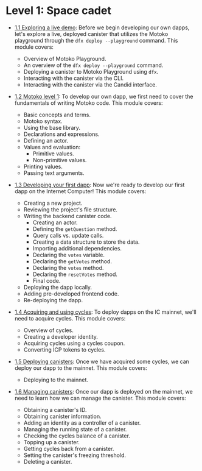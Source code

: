 # Level 1: Space cadet 

- [1.1 Exploring a live demo](1.1-live-demo.md): Before we begin developing our own dapps, let's explore a live, deployed canister that utilizes the Motoko playground through the `dfx deploy --playground` command. This module covers:
    - Overview of Motoko Playground.
    - An overview of the `dfx deploy --playground` command.
    - Deploying a canister to Motoko Playground using `dfx`.
    - Interacting with the canister via the CLI.
    - Interacting with the canister via the Candid interface.

- [1.2 Motoko level 1](1.2-motoko-lvl1.md): To develop our own dapp, we first need to cover the fundamentals of writing Motoko code. This module covers:
    - Basic concepts and terms.
    - Motoko syntax.
    - Using the base library.
    - Declarations and expressions.
    - Defining an actor.
    - Values and evaluation:
        - Primitive values.
        - Non-primitive values.
    - Printing values.
    - Passing text arguments.

- [1.3 Developing your first dapp](1.3-first-dapp.md): Now we're ready to develop our first dapp on the Internet Computer! This module covers: 
    - Creating a new project.
    - Reviewing the project's file structure.
    - Writing the backend canister code.
        - Creating an actor.
        - Defining the `getQuestion` method.
        - Query calls vs. update calls.
        - Creating a data structure to store the data.
        - Importing additional dependencies.
        - Declaring the `votes` variable.
        - Declaring the `getVotes` method.
        - Declaring the `votes` method.
        - Declaring the `resetVotes`  method.
        - Final code.
    - Deploying the dapp locally.
    - Adding pre-developed frontend code.
    - Re-deploying the dapp.

- [1.4 Acquiring and using cycles](1.4-using-cycles.md): To deploy dapps on the IC mainnet, we'll need to acquire cycles. This module covers: 
    - Overview of cycles.
    - Creating a developer identity.
    - Acquiring cycles using a cycles coupon.
    - Converting ICP tokens to cycles.

- [1.5 Deploying canisters](1.5-deploying-canisters.md): Once we have acquired some cycles, we can deploy our dapp to the mainnet. This module covers: 
    - Deploying to the mainnet.

- [1.6 Managing canisters](1.6-managing-canisters.md): Once our dapp is deployed on the mainnet, we need to learn how we can manage the canister. This module covers: 
    - Obtaining a canister's ID.
    - Obtaining canister information.
    - Adding an identity as a controller of a canister.
    - Managing the running state of a canister.
    - Checking the cycles balance of a canister.
    - Topping up a canister.
    - Getting cycles back from a canister.
    - Setting the canister's freezing threshold.
    - Deleting a canister.
